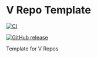 # V Repo Template

[![CI](https://github.com/v-community/repo_template/workflows/repo%20_%20template/badge.svg)](https://github.com/v-community/repo_template/actions?query=workflow%3A"repo+_+template")

[![GitHub release](https://img.shields.io/github/release/v-community/repo_template.svg)](https://github.com/v-community/repo_template/releases)

Template for V Repos
